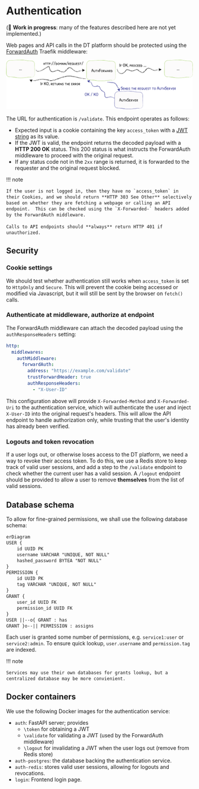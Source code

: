 # Authentication

(🚧 **Work in progress**: many of the features described here are not yet implemented.)

Web pages and API calls in the DT platform should be protected using the [ForwardAuth](https://doc.traefik.io/traefik/middlewares/http/forwardauth/) Traefik middleware:

![ForwardAuth](img/forward_auth.png)

The URL for authentication is `/validate`.  This endpoint operates as follows:

- Expected input is a cookie containing the key `access_token` with a [JWT string](https://www.jwt.io/) as its value.
- If the JWT is valid, the endpoint returns the decoded payload with a **HTTP 200 OK** status.  This 200 status is what instructs the ForwardAuth middleware to proceed with the original request.
- If any status code not in the `2xx` range is returned, it is forwarded to the requester and the original request blocked.

!!! note

    If the user is not logged in, then they have no `access_token` in their Cookies, and we should return **HTTP 303 See Other** selectively based on whether they are fetching a webpage or calling an API endpoint.  This can be checked using the `X-Forwarded-` headers added by the ForwardAuth middleware.

    Calls to API endpoints should **always** return HTTP 401 if unauthorized.

## Security

### Cookie settings

We should test whether authentication still works when `access_token` is set to `HttpOnly` and `Secure`.  This will prevent the cookie being accessed or modified via Javascript, but it will still be sent by the browser on `fetch()` calls.

### Authenticate at middleware, authorize at endpoint

The ForwardAuth middleware can attach the decoded payload using the `authResponseHeaders` setting:

```yaml
http:
  middlewares:
    authMiddleware:
      forwardAuth:
        address: "https://example.com/validate"
        trustForwardHeader: true
        authResponseHeaders:
          - "X-User-ID"
```

This configuration above will provide `X-Forwarded-Method` and `X-Forwarded-Uri` to the authentication service, which will authenticate the user and inject `X-User-ID` into the original request's headers.  This will allow the API endpoint to handle authorization only, while trusting that the user's identity has already been verified.

### Logouts and token revocation

If a user logs out, or otherwise loses access to the DT platform, we need a way to revoke their access token.  To do this, we use a Redis store to keep track of valid user sessions, and add a step to the `/validate` endpoint to check whether the current user has a valid session.  A `/logout` endpoint should be provided to allow a user to remove **themselves** from the list of valid sessions.

## Database schema

To allow for fine-grained permissions, we shall use the following database schema:

``` mermaid
erDiagram
USER {
    id UUID PK
    username VARCHAR "UNIQUE, NOT NULL"
    hashed_password BYTEA "NOT NULL"
}
PERMISSION {
    id UUID PK
    tag VARCHAR "UNIQUE, NOT NULL"
}
GRANT {
    user_id UUID FK
    permission_id UUID FK
}
USER ||--o{ GRANT : has
GRANT }o--|| PERMISSION : assigns
```

Each user is granted some number of permissions, e.g. `service1:user` or `service2:admin`.  To ensure quick lookup, `user.username` and `permission.tag` are indexed.

!!! note

    Services may use their own databases for grants lookup, but a centralized database may be more convienient.

## Docker containers

We use the following Docker images for the authentication service:

- `auth`: FastAPI server; provides
    - `\token` for obtaining a JWT
    - `\validate` for validating a JWT (used by the ForwardAuth middleware)
    - `\logout` for invalidating a JWT when the user logs out (remove from Redis store)
- `auth-postgres`: the database backing the authentication service.
- `auth-redis`: stores valid user sessions, allowing for logouts and revocations.
- `login`: Frontend login page.
